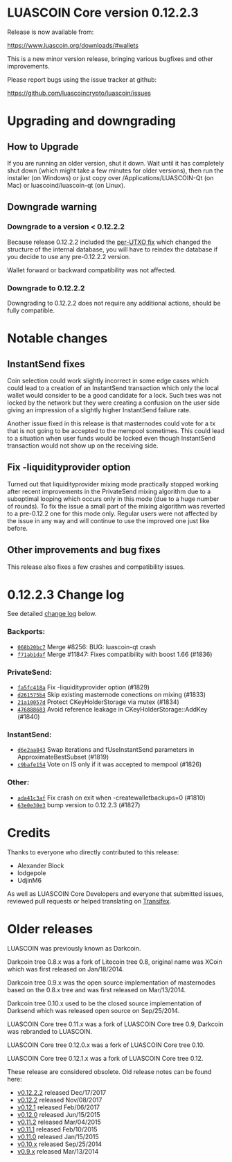 LUASCOIN Core version 0.12.2.3
==========================

Release is now available from:

  <https://www.luascoin.org/downloads/#wallets>

This is a new minor version release, bringing various bugfixes and other
improvements.

Please report bugs using the issue tracker at github:

  <https://github.com/luascoincrypto/luascoin/issues>


Upgrading and downgrading
=========================

How to Upgrade
--------------

If you are running an older version, shut it down. Wait until it has completely
shut down (which might take a few minutes for older versions), then run the
installer (on Windows) or just copy over /Applications/LUASCOIN-Qt (on Mac) or
luascoind/luascoin-qt (on Linux).

Downgrade warning
-----------------

### Downgrade to a version < 0.12.2.2

Because release 0.12.2.2 included the [per-UTXO fix](release-notes/luascoin/release-notes-0.12.2.2.md#per-utxo-fix)
which changed the structure of the internal database, you will have to reindex
the database if you decide to use any pre-0.12.2.2 version.

Wallet forward or backward compatibility was not affected.

### Downgrade to 0.12.2.2

Downgrading to 0.12.2.2 does not require any additional actions, should be
fully compatible.

Notable changes
===============

InstantSend fixes
-----------------

Coin selection could work slightly incorrect in some edge cases which could
lead to a creation of an InstantSend transaction which only the local wallet
would consider to be a good candidate for a lock. Such txes was not locked by
the network but they were creating a confusion on the user side giving an
impression of a slightly higher InstantSend failure rate.

Another issue fixed in this release is that masternodes could vote for a tx
that is not going to be accepted to the mempool sometimes. This could lead to
a situation when user funds would be locked even though InstantSend transaction
would not show up on the receiving side.

Fix -liquidityprovider option
-----------------------------

Turned out that liquidityprovider mixing mode practically stopped working after
recent improvements in the PrivateSend mixing algorithm due to a suboptimal
looping which occurs only in this mode (due to a huge number of rounds). To fix
the issue a small part of the mixing algorithm was reverted to a pre-0.12.2 one
for this mode only. Regular users were not affected by the issue in any way and
will continue to use the improved one just like before.

Other improvements and bug fixes
--------------------------------

This release also fixes a few crashes and compatibility issues.


0.12.2.3 Change log
===================

See detailed [change log](https://github.com/luascoincrypto/luascoin/compare/v0.12.2.2...luascoincrypto:v0.12.2.3) below.

### Backports:
- [`068b20bc7`](https://github.com/luascoincrypto/luascoin/commit/068b20bc7) Merge #8256: BUG: luascoin-qt crash
- [`f71ab1daf`](https://github.com/luascoincrypto/luascoin/commit/f71ab1daf) Merge #11847: Fixes compatibility with boost 1.66 (#1836)

### PrivateSend:
- [`fa5fc418a`](https://github.com/luascoincrypto/luascoin/commit/fa5fc418a) Fix -liquidityprovider option (#1829)
- [`d261575b4`](https://github.com/luascoincrypto/luascoin/commit/d261575b4) Skip existing masternode conections on mixing (#1833)
- [`21a10057d`](https://github.com/luascoincrypto/luascoin/commit/21a10057d) Protect CKeyHolderStorage via mutex (#1834)
- [`476888683`](https://github.com/luascoincrypto/luascoin/commit/476888683) Avoid reference leakage in CKeyHolderStorage::AddKey (#1840)

### InstantSend:
- [`d6e2aa843`](https://github.com/luascoincrypto/luascoin/commit/d6e2aa843) Swap iterations and fUseInstantSend parameters in ApproximateBestSubset (#1819)
- [`c9bafe154`](https://github.com/luascoincrypto/luascoin/commit/c9bafe154) Vote on IS only if it was accepted to mempool (#1826)

### Other:
- [`ada41c3af`](https://github.com/luascoincrypto/luascoin/commit/ada41c3af) Fix crash on exit when -createwalletbackups=0 (#1810)
- [`63e0e30e3`](https://github.com/luascoincrypto/luascoin/commit/63e0e30e3) bump version to 0.12.2.3 (#1827)

Credits
=======

Thanks to everyone who directly contributed to this release:

- Alexander Block
- lodgepole
- UdjinM6

As well as LUASCOIN Core Developers and everyone that submitted issues,
reviewed pull requests or helped translating on
[Transifex](https://www.transifex.com/projects/p/luascoin/).


Older releases
==============

LUASCOIN was previously known as Darkcoin.

Darkcoin tree 0.8.x was a fork of Litecoin tree 0.8, original name was XCoin
which was first released on Jan/18/2014.

Darkcoin tree 0.9.x was the open source implementation of masternodes based on
the 0.8.x tree and was first released on Mar/13/2014.

Darkcoin tree 0.10.x used to be the closed source implementation of Darksend
which was released open source on Sep/25/2014.

LUASCOIN Core tree 0.11.x was a fork of LUASCOIN Core tree 0.9,
Darkcoin was rebranded to LUASCOIN.

LUASCOIN Core tree 0.12.0.x was a fork of LUASCOIN Core tree 0.10.

LUASCOIN Core tree 0.12.1.x was a fork of LUASCOIN Core tree 0.12.

These release are considered obsolete. Old release notes can be found here:

- [v0.12.2.2](release-notes/luascoin/release-notes-0.12.2.2.md) released Dec/17/2017
- [v0.12.2](release-notes/luascoin/release-notes-0.12.2.md) released Nov/08/2017
- [v0.12.1](release-notes/luascoin/release-notes-0.12.1.md) released Feb/06/2017
- [v0.12.0](release-notes/luascoin/release-notes-0.12.0.md) released Jun/15/2015
- [v0.11.2](release-notes/luascoin/release-notes-0.11.2.md) released Mar/04/2015
- [v0.11.1](release-notes/luascoin/release-notes-0.11.1.md) released Feb/10/2015
- [v0.11.0](release-notes/luascoin/release-notes-0.11.0.md) released Jan/15/2015
- [v0.10.x](release-notes/luascoin/release-notes-0.10.0.md) released Sep/25/2014
- [v0.9.x](release-notes/luascoin/release-notes-0.9.0.md) released Mar/13/2014


